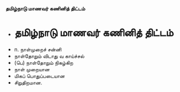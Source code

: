 **தமிழ்நாடு மாணவர் கணினித் திட்டம்**
- # தமிழ்நாடு மாணவர் கணினித் திட்டம்
- n. நாள்முறைச் சன்னி
- நாள்தோறும் விடாது வ காய்ச்சல்
- (பெ) நாள்தோறும் நிகழ்கிற
- நாள் முறையான
- மிகப் பொதுப்படையான
- சிறுதிறமான.

